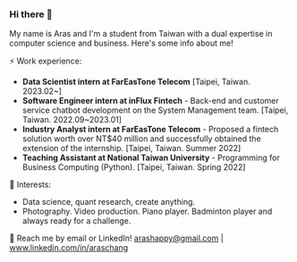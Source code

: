 ### Hi there 👋

My name is Aras and I'm a student from Taiwan with a dual expertise in computer science and business. Here's some info about me!

⚡ Work experience:

* **Data Scientist intern at FarEasTone Telecom** [Taipei, Taiwan. 2023.02~]<br>
* **Software Engineer intern at inFlux Fintech** - Back-end and customer service chatbot development on the System Management team. [Taipei, Taiwan. 2022.09~2023.01]<br>
* **Industry Analyst intern at FarEasTone Telecom** - Proposed a fintech solution worth over NT$40 million and successfully obtained the extension of the internship. [Taipei, Taiwan. Summer 2022]<br>
* **Teaching Assistant at National Taiwan University** - Programming for Business Computing (Python). [Taipei, Taiwan. Spring 2022]


🌱 Interests:

* Data science, quant research, create anything.<br>
* Photography. Video production. Piano player. Badminton player and always ready for a challenge.

💬 Reach me by email or LinkedIn! arashappy@gmail.com | www.linkedin.com/in/araschang
